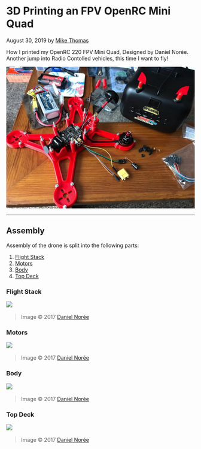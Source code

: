 # 3D Printing an FPV OpenRC Mini Quad

August 30, 2019 by [Mike Thomas](https://github.com/mikepthomas)

How I printed my OpenRC 220 FPV Mini Quad, Designed by Daniel Norée. Another jump into Radio Contolled vehicles, this time I want to fly!

![](https://github.com/mikepthomas/mikepthomas.github.io/raw/develop/src/img/openrc-mini-quad/mini-quad-hero.jpg)

---

## Assembly

Assembly of the drone is split into the following parts:

1. [Flight Stack](#flight-stack)
2. [Motors](#motors)
3. [Body](#body)
4. [Top Deck](#top-deck)

### Flight Stack

![](https://cdn.thingiverse.com/renders/26/51/4f/9f/11/fb69c74314b1c4dd86291f720344c80b_preview_featured.jpg)

> Image &copy; 2017 [Daniel Norée](https://danielnoree.com/)

### Motors

![](https://cdn.thingiverse.com/renders/32/6d/40/f7/05/e722d113b2fb009ba3426204cb3afb86_preview_featured.jpg)

> Image &copy; 2017 [Daniel Norée](https://danielnoree.com/)

### Body

![](https://cdn.thingiverse.com/renders/9a/75/f9/fa/7d/cef882309c568e1bed7d872d4704287f_preview_featured.jpg)

> Image &copy; 2017 [Daniel Norée](https://danielnoree.com/)

### Top Deck

![](https://cdn.thingiverse.com/renders/e9/2e/ea/14/b2/82582c0da2d639c3dfffda954992fd8e_preview_featured.jpg)

> Image &copy; 2017 [Daniel Norée](https://danielnoree.com/)
